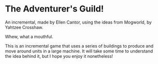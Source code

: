 # The Adventurer's Guild!
An incremental, made by Ellen Cantor, using the ideas from Mogworld, by Yahtzee Crosshaw.

Whew, what a mouthful.

This is an incremental game that uses a series of buildings to produce and move around units in a large machine. It will take some time to understand the idea behind it, but I hope you enjoy it nonetheless!
